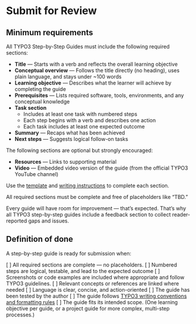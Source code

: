 # Submit for Review

## Minimum requirements
All TYPO3 Step-by-Step Guides must include the following required sections:

* **Title** — Starts with a verb and reflects the overall learning objective
* **Conceptual overview** — Follows the title directly (no heading), uses plain language, and stays under \~100 words
* **Learning objective** — Describes what the learner will achieve by completing the guide
* **Prerequisites** — Lists required software, tools, environments, and any conceptual knowledge
* **Task section**
  * Includes at least one task with numbered steps
  * Each step begins with a verb and describes one action
  * Each task includes at least one expected outcome
* **Summary** — Recaps what has been achieved
* **Next steps** — Suggests logical follow-on tasks

The following sections are optional but strongly encouraged:

* **Resources** — Links to supporting material
* **Video** — Embedded video version of the guide (from the official TYPO3 YouTube channel)

Use the [template](../10Template/Index.md) and [writing instructions](30UsingTheTemplate.md) to complete each section.

All required sections must be complete and free of placeholders like “TBD.”

Every guide will have room for improvement — that’s expected. That’s why all TYPO3 step-by-step guides include a feedback section to collect reader-reported gaps and issues.

## Definition of done

A step-by-step guide is ready for submission when:

[ ] All required sections are complete — no placeholders.
[ ] Numbered steps are logical, testable, and lead to the expected outcome
[ ] Screenshots or code examples are included where appropriate and follow TYPO3 guidelines.
[ ] Relevant concepts or references are linked where needed
[ ] Language is clear, concise, and action-oriented
[ ] The guide has been tested by the author
[ ] The guide follows [TYPO3 writing conventions and formatting rules](https://docs.typo3.org/permalink/h2document:spelling)
[ ] The guide fits its intended scope. (One learning objective per guide, or a project guide for more complex, multi-step processes.)
